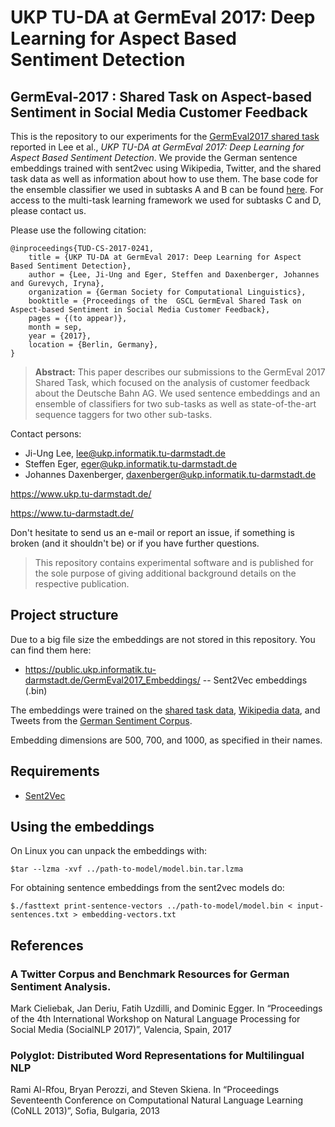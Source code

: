# UKP TU-DA at GermEval 2017: Deep Learning for Aspect Based Sentiment Detection
## GermEval-2017 : Shared Task on Aspect-based Sentiment in Social Media Customer Feedback

This is the repository to our experiments for the [GermEval2017 shared task](https://sites.google.com/view/germeval2017-absa/home) reported in Lee et al., *UKP TU-DA at GermEval 2017: Deep Learning for Aspect Based Sentiment Detection*. We provide the German sentence embeddings trained with sent2vec using Wikipedia, Twitter, and the shared task data as well as information about how to use them. The base code for the ensemble classifier we used in subtasks A and B can be found [here](https://github.com/UKPLab/semeval2017-scienceie). For access to the multi-task learning framework we used for subtasks C and D, please contact us.


Please use the following citation:

```
@inproceedings{TUD-CS-2017-0241,
	title = {UKP TU-DA at GermEval 2017: Deep Learning for Aspect Based Sentiment Detection},
	author = {Lee, Ji-Ung and Eger, Steffen and Daxenberger, Johannes and Gurevych, Iryna},
	organization = {German Society for Computational Linguistics},
	booktitle = {Proceedings of the  GSCL GermEval Shared Task on Aspect-based Sentiment in Social Media Customer Feedback},
	pages = {(to appear)},
	month = sep,
	year = {2017},
	location = {Berlin, Germany},
}
```


> **Abstract:** This paper describes our submissions to the GermEval 2017 Shared Task, which focused on the analysis of customer feedback about the Deutsche Bahn AG.
> We used sentence embeddings and an ensemble of classifiers for two sub-tasks as well as state-of-the-art sequence taggers for two other sub-tasks.


Contact persons:

  * Ji-Ung Lee, lee@ukp.informatik.tu-darmstadt.de 
  * Steffen Eger, eger@ukp.informatik.tu-darmstadt.de
  * Johannes Daxenberger, daxenberger@ukp.informatik.tu-darmstadt.de


https://www.ukp.tu-darmstadt.de/

https://www.tu-darmstadt.de/


Don't hesitate to send us an e-mail or report an issue, if something is broken (and it shouldn't be) or if you have further questions.

> This repository contains experimental software and is published for the sole purpose of giving additional background details on the respective publication. 

## Project structure

Due to a big file size the embeddings are not stored in this repository. You can find them here:

* https://public.ukp.informatik.tu-darmstadt.de/GermEval2017_Embeddings/ -- Sent2Vec embeddings (.bin) 

The embeddings were trained on the [shared task data](https://sites.google.com/view/germeval2017-absa/data), [Wikipedia data](https://sites.google.com/site/rmyeid/projects/polyglot), and Tweets from the [German Sentiment Corpus](https://spinningbytes.com/resources/germansentiment/).

Embedding dimensions are 500, 700, and 1000, as specified in their names.

## Requirements

* [Sent2Vec](https://github.com/epfml/sent2vec)


## Using the embeddings

On Linux you can unpack the embeddings with:

```
$tar --lzma -xvf ../path-to-model/model.bin.tar.lzma
```

For obtaining sentence embeddings from the sent2vec models do:

```
$./fasttext print-sentence-vectors ../path-to-model/model.bin < input-sentences.txt > embedding-vectors.txt
```

## References

### A Twitter Corpus and Benchmark Resources for German Sentiment Analysis. 
Mark Cieliebak, Jan Deriu, Fatih Uzdilli, and Dominic Egger. In “Proceedings of the 4th International Workshop on Natural Language Processing for Social Media (SocialNLP 2017)”, Valencia, Spain, 2017

### Polyglot: Distributed Word Representations for Multilingual NLP
Rami Al-Rfou, Bryan Perozzi, and Steven Skiena. In “Proceedings Seventeenth Conference on Computational Natural Language Learning (CoNLL 2013)”, Sofia, Bulgaria, 2013

